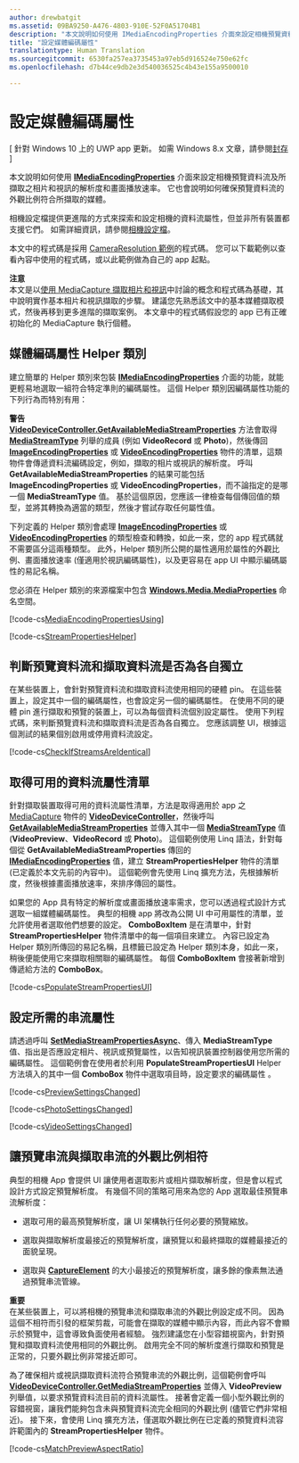 ```yaml
---
author: drewbatgit
ms.assetid: 09BA9250-A476-4803-910E-52F0A51704B1
description: "本文說明如何使用 IMediaEncodingProperties 介面來設定相機預覽資料流及所擷取之相片和視訊的解析度和畫面播放速率。"
title: "設定媒體編碼屬性"
translationtype: Human Translation
ms.sourcegitcommit: 6530fa257ea3735453a97eb5d916524e750e62fc
ms.openlocfilehash: d7b44ce9db2e3d540036525c4b43e155a9500010

---
```


# 設定媒體編碼屬性

\[ 針對 Windows 10 上的 UWP app 更新。 如需 Windows 8.x 文章，請參閱[封存](http://go.microsoft.com/fwlink/p/?linkid=619132) \]


本文說明如何使用 [**IMediaEncodingProperties**](https://msdn.microsoft.com/library/windows/apps/hh701011) 介面來設定相機預覽資料流及所擷取之相片和視訊的解析度和畫面播放速率。 它也會說明如何確保預覽資料流的外觀比例符合所擷取的媒體。

相機設定檔提供更進階的方式來探索和設定相機的資料流屬性，但並非所有裝置都支援它們。 如需詳細資訊，請參閱[相機設定檔](camera-profiles.md)。

本文中的程式碼是採用 [CameraResolution 範例](http://go.microsoft.com/fwlink/p/?LinkId=624252&clcid=0x409)的程式碼。 您可以下載範例以查看內容中使用的程式碼，或以此範例做為自己的 app 起點。

**注意**  
本文是以[使用 MediaCapture 擷取相片和視訊](capture-photos-and-video-with-mediacapture.md)中討論的概念和程式碼為基礎，其中說明實作基本相片和視訊擷取的步驟。 建議您先熟悉該文中的基本媒體擷取模式，然後再移到更多進階的擷取案例。 本文章中的程式碼假設您的 app 已有正確初始化的 MediaCapture 執行個體。

## 媒體編碼屬性 Helper 類別

建立簡單的 Helper 類別來包裝 [**IMediaEncodingProperties**](https://msdn.microsoft.com/library/windows/apps/hh701011) 介面的功能，就能更輕易地選取一組符合特定準則的編碼屬性。 這個 Helper 類別因編碼屬性功能的下列行為而特別有用：

**警告**  
[
            **VideoDeviceController.GetAvailableMediaStreamProperties**](https://msdn.microsoft.com/library/windows/apps/br211994) 方法會取得 [**MediaStreamType**](https://msdn.microsoft.com/library/windows/apps/br226640) 列舉的成員 (例如 **VideoRecord** 或 **Photo**)，然後傳回 [**ImageEncodingProperties**](https://msdn.microsoft.com/library/windows/apps/hh700993) 或 [**VideoEncodingProperties**](https://msdn.microsoft.com/library/windows/apps/hh701217) 物件的清單，這類物件會傳遞資料流編碼設定，例如，擷取的相片或視訊的解析度。 呼叫 **GetAvailableMediaStreamProperties** 的結果可能包括 **ImageEncodingProperties** 或 **VideoEncodingProperties**，而不論指定的是哪一個 **MediaStreamType** 值。 基於這個原因，您應該一律檢查每個傳回值的類型，並將其轉換為適當的類型，然後才嘗試存取任何屬性值。

下列定義的 Helper 類別會處理 [**ImageEncodingProperties**](https://msdn.microsoft.com/library/windows/apps/hh700993) 或 [**VideoEncodingProperties**](https://msdn.microsoft.com/library/windows/apps/hh701217) 的類型檢查和轉換，如此一來，您的 app 程式碼就不需要區分這兩種類型。 此外，Helper 類別所公開的屬性適用於屬性的外觀比例、畫面播放速率 (僅適用於視訊編碼屬性)，以及更容易在 app UI 中顯示編碼屬性的易記名稱。

您必須在 Helper 類別的來源檔案中包含 [**Windows.Media.MediaProperties**](https://msdn.microsoft.com/library/windows/apps/hh701296) 命名空間。

[!code-cs[MediaEncodingPropertiesUsing](./code/BasicMediaCaptureWin10/cs/MainPage.xaml.cs#SnippetMediaEncodingPropertiesUsing)]

[!code-cs[StreamPropertiesHelper](./code/BasicMediaCaptureWin10/cs/StreamPropertiesHelper.cs#SnippetStreamPropertiesHelper)]

## 判斷預覽資料流和擷取資料流是否為各自獨立

在某些裝置上，會針對預覽資料流和擷取資料流使用相同的硬體 pin。 在這些裝置上，設定其中一個的編碼屬性，也會設定另一個的編碼屬性。 在使用不同的硬體 pin 進行擷取和預覽的裝置上，可以為每個資料流個別設定屬性。 使用下列程式碼，來判斷預覽資料流和擷取資料流是否為各自獨立。 您應該調整 UI，根據這個測試的結果個別啟用或停用資料流設定。

[!code-cs[CheckIfStreamsAreIdentical](./code/BasicMediaCaptureWin10/cs/MainPage.xaml.cs#SnippetCheckIfStreamsAreIdentical)]

## 取得可用的資料流屬性清單

針對擷取裝置取得可用的資料流屬性清單，方法是取得適用於 app 之 [MediaCapture](capture-photos-and-video-with-mediacapture.md) 物件的 [**VideoDeviceController**](https://msdn.microsoft.com/library/windows/apps/br226825)，然後呼叫 [**GetAvailableMediaStreamProperties**](https://msdn.microsoft.com/library/windows/apps/br211994) 並傳入其中一個 [**MediaStreamType**](https://msdn.microsoft.com/library/windows/apps/br226640) 值 (**VideoPreview**、**VideoRecord** 或 **Photo**)。 這個範例使用 Linq 語法，針對每個從 **GetAvailableMediaStreamProperties** 傳回的 [**IMediaEncodingProperties**](https://msdn.microsoft.com/library/windows/apps/hh701011) 值，建立 **StreamPropertiesHelper** 物件的清單 (已定義於本文先前的內容中)。 這個範例會先使用 Linq 擴充方法，先根據解析度，然後根據畫面播放速率，來排序傳回的屬性。

如果您的 App 具有特定的解析度或畫面播放速率需求，您可以透過程式設計方式選取一組媒體編碼屬性。 典型的相機 app 將改為公開 UI 中可用屬性的清單，並允許使用者選取他們想要的設定。 **ComboBoxItem** 是在清單中，針對 **StreamPropertiesHelper** 物件清單中的每一個項目來建立。 內容已設定為 Helper 類別所傳回的易記名稱，且標籤已設定為 Helper 類別本身，如此一來，稍後便能使用它來擷取相關聯的編碼屬性。 每個 **ComboBoxItem** 會接著新增到傳遞給方法的 **ComboBox**。

[!code-cs[PopulateStreamPropertiesUI](./code/BasicMediaCaptureWin10/cs/MainPage.xaml.cs#SnippetPopulateStreamPropertiesUI)]

## 設定所需的串流屬性

請透過呼叫 [**SetMediaStreamPropertiesAsync**](https://msdn.microsoft.com/library/windows/apps/hh700895)、傳入 **MediaStreamType** 值、指出是否應設定相片、視訊或預覽屬性，以告知視訊裝置控制器使用您所需的編碼屬性。 這個範例會在使用者於利用 **PopulateStreamPropertiesUI** Helper 方法填入的其中一個 **ComboBox** 物件中選取項目時，設定要求的編碼屬性 。

[!code-cs[PreviewSettingsChanged](./code/BasicMediaCaptureWin10/cs/MainPage.xaml.cs#SnippetPreviewSettingsChanged)]

[!code-cs[PhotoSettingsChanged](./code/BasicMediaCaptureWin10/cs/MainPage.xaml.cs#SnippetPhotoSettingsChanged)]

[!code-cs[VideoSettingsChanged](./code/BasicMediaCaptureWin10/cs/MainPage.xaml.cs#SnippetVideoSettingsChanged)]

## 讓預覽串流與擷取串流的外觀比例相符

典型的相機 App 會提供 UI 讓使用者選取影片或相片擷取解析度，但是會以程式設計方式設定預覽解析度。 有幾個不同的策略可用來為您的 App 選取最佳預覽串流解析度：

-   選取可用的最高預覽解析度，讓 UI 架構執行任何必要的預覽縮放。

-   選取與擷取解析度最接近的預覽解析度，讓預覽以和最終擷取的媒體最接近的面貌呈現。

-   選取與 [**CaptureElement**](https://msdn.microsoft.com/library/windows/apps/br209278) 的大小最接近的預覽解析度，讓多餘的像素無法通過預覽串流管線。

**重要**  
在某些裝置上，可以將相機的預覽串流和擷取串流的外觀比例設定成不同。 因為這個不相符而引發的框架剪裁，可能會在擷取的媒體中顯示內容，而此內容不會顯示於預覽中，這會導致負面使用者經驗。 強烈建議您在小型容錯視窗內，針對預覽和擷取資料流使用相同的外觀比例。 啟用完全不同的解析度進行擷取和預覽是正常的，只要外觀比例非常接近即可。


為了確保相片或視訊擷取資料流符合預覽串流的外觀比例，這個範例會呼叫 [**VideoDeviceController.GetMediaStreamProperties**](https://msdn.microsoft.com/library/windows/apps/br211995) 並傳入 **VideoPreview** 列舉值，以要求預覽資料流目前的資料流屬性。 接著會定義一個小型外觀比例的容錯視窗，讓我們能夠包含未與預覽資料流完全相同的外觀比例 (儘管它們非常相近)。 接下來，會使用 Linq 擴充方法，僅選取外觀比例在已定義的預覽資料流容許範圍內的 **StreamPropertiesHelper** 物件。

[!code-cs[MatchPreviewAspectRatio](./code/BasicMediaCaptureWin10/cs/MainPage.xaml.cs#SnippetMatchPreviewAspectRatio)]

 

 







<!--HONumber=Jun16_HO4-->


